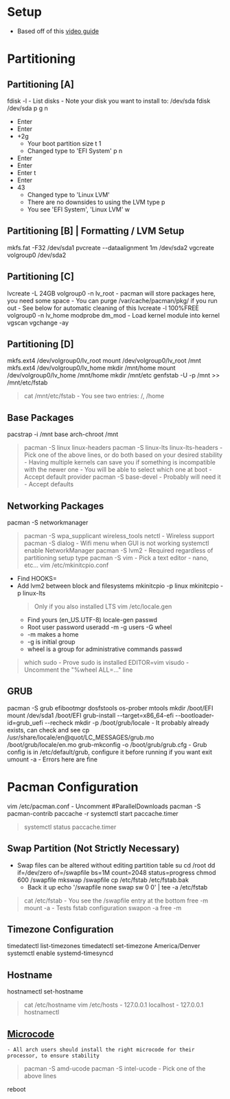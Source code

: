 # Setup
- Based off of this [video guide](https://www.youtube.com/watch?v=DPLnBPM4DhI)

# Partitioning
## Partitioning [A]
fdisk -l
    - List disks
    - Note your disk you want to install to: /dev/sda
fdisk /dev/sda
p
g
n
- Enter
- Enter
- +2g
    - Your boot partition size
t
1
    - Changed type to 'EFI System'
p
n
- Enter
- Enter
- Enter
t
- Enter
- 43
    - Changed type to 'Linux LVM'
    - There are no downsides to using the LVM type
p
    - You see 'EFI System', 'Linux LVM'
w
## Partitioning [B] | Formatting / LVM Setup
mkfs.fat -F32 /dev/sda1
pvcreate --dataalignment 1m /dev/sda2
vgcreate volgroup0 /dev/sda2
## Partitioning [C]
lvcreate -L 24GB volgroup0 -n lv_root
    - pacman will store packages here, you need some space
    - You can purge /var/cache/pacman/pkg/ if you run out
    - See below for automatic cleaning of this
lvcreate -l 100%FREE volgroup0 -n lv_home
modprobe dm_mod
    - Load kernel module into kernel
vgscan
vgchange -ay
## Partitioning [D]
mkfs.ext4 /dev/volgroup0/lv_root
mount /dev/volgroup0/lv_root /mnt
mkfs.ext4 /dev/volgroup0/lv_home
mkdir /mnt/home
mount /dev/volgroup0/lv_home /mnt/home
mkdir /mnt/etc
genfstab -U -p /mnt >> /mnt/etc/fstab
> cat /mnt/etc/fstab
    - You see two entries: /, /home

## Base Packages
pacstrap -i /mnt base
arch-chroot /mnt
> pacman -S linux linux-headers
> pacman -S linux-lts linux-lts-headers
    - Pick one of the above lines, or do both based on your desired stability
    - Having multiple kernels can save you if something is incompatible with the newer one
    - You will be able to select which one at boot
    - Accept default provider
> pacman -S base-devel
    - Probably will need it
    - Accept defaults
## Networking Packages
pacman -S networkmanager
> pacman -S wpa_supplicant wireless_tools netctl
    - Wireless support
> pacman -S dialog
    - Wifi menu when GUI is not working
systemctl enable NetworkManager
pacman -S lvm2
    - Required regardless of partitioning setup type
> pacman -S vim
    - Pick a text editor
    - nano, etc...
vim /etc/mkinitcpio.conf
- Find HOOKS=
- Add lvm2 between block and filesystems
mkinitcpio -p linux
mkinitcpio -p linux-lts
    > Only if you also installed LTS
vim /etc/locale.gen
    - Find yours (en_US.UTF-8)
locale-gen
passwd
    - Root user password
useradd -m -g users -G wheel <username>
    - -m makes a home
    - -g is initial group
    - wheel is a group for administrative commands
passwd <username>
> which sudo
    - Prove sudo is installed
EDITOR=vim visudo
    - Uncomment the "%wheel ALL=..." line
## GRUB
pacman -S grub efibootmgr dosfstools os-prober mtools
mkdir /boot/EFI
mount /dev/sda1 /boot/EFI
grub-install --target=x86_64-efi --bootloader-id=grub_uefi --recheck
mkdir -p /boot/grub/locale
    - It probably already exists, can check and see
cp /usr/share/locale/en\@quot/LC_MESSAGES/grub.mo /boot/grub/locale/en.mo
grub-mkconfig -o /boot/grub/grub.cfg
    - Grub config is in /etc/default/grub, configure it before running if you want
exit
umount -a
    - Errors here are fine
# Pacman Configuration
vim /etc/pacman.conf
    - Uncomment #ParallelDownloads
pacman -S pacman-contrib
paccache -r
systemctl start paccache.timer
> systemctl status paccache.timer
## Swap Partition (Not Strictly Necessary)
- Swap files can be altered without editing partition table
su
cd /root
dd if=/dev/zero of=/swapfile bs=1M count=2048 status=progress
chmod 600 /swapfile
mkswap /swapfile
cp /etc/fstab /etc/fstab.bak
    - Back it up
echo '/swapfile none swap sw 0 0' | tee -a /etc/fstab
> cat /etc/fstab
    - You see the /swapfile entry at the bottom
> free -m
> mount -a
    - Tests fstab configuration
swapon -a
> free -m
## Timezone Configuration
timedatectl list-timezones
timedatectl set-timezone America/Denver
systemctl enable systemd-timesyncd
## Hostname
hostnamectl set-hostname <hostname>
> cat /etc/hostname
vim /etc/hosts
    - 127.0.0.1 localhost
    - 127.0.0.1 <hostname>
> hostnamectl
## [Microcode](https://wiki.archlinux.org/title/microcode#:~:text=These%20updates%20provide%20bug%20fixes,updates%20to%20ensure%20system%20stability.)
    - All arch users should install the right microcode for their processor, to ensure stability
> pacman -S amd-ucode
> pacman -S intel-ucode
    - Pick one of the above lines

reboot
